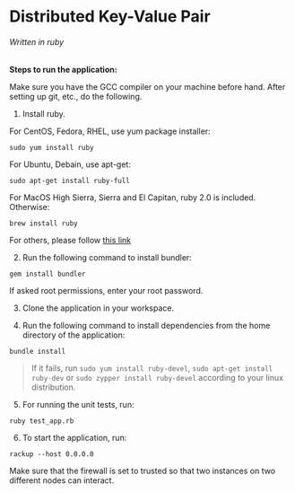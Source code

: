 # Distributed Key-Value Pair
###### Written in ruby

**Steps to run the application:**

Make sure you have the GCC compiler on your machine before hand. After setting up git, etc., do the following.

1. Install ruby.

For CentOS, Fedora, RHEL, use yum package installer:

`sudo yum install ruby`

For Ubuntu, Debain, use apt-get:

`sudo apt-get install ruby-full`

For MacOS High Sierra, Sierra and El Capitan, ruby 2.0 is included. Otherwise: 

`brew install ruby`

For others, please follow [this link](https://www.ruby-lang.org/en/documentation/installation)


2. Run the following command to install bundler:

`gem install bundler`

If asked root permissions, enter your root password.

3. Clone the application in your workspace.

4. Run the following command to install dependencies from the home directory of the application:

`bundle install`

> If it fails, run `sudo yum install ruby-devel`, `sudo apt-get install ruby-dev` or `sudo zypper install ruby-devel` according to your linux distribution.

5. For running the unit tests, run:

`ruby test_app.rb`

6. To start the application, run:

`rackup --host 0.0.0.0`

Make sure that the firewall is set to trusted so that two instances on two different nodes can interact.